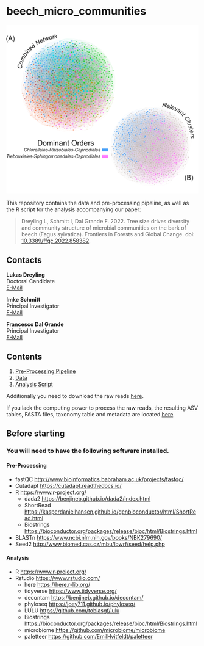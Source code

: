 # beech_micro_communities
![networks](https://github.com/LukDrey/beech_micro_communities/blob/main/combined_network.png)

This repository contains the data and pre-processing pipeline, as well as the R script for the analysis accompanying our paper: 

> Dreyling L, Schmitt I, Dal Grande F. 2022. Tree size drives diversity and community structure of microbial communities on the bark of beech (Fagus sylvatica). Frontiers in Forests and Global Change. doi: [10.3389/ffgc.2022.858382](https://www.frontiersin.org/articles/10.3389/ffgc.2022.858382/abstract).

## Contacts

**Lukas Dreyling**  
Doctoral Candidate  
[E-Mail](mailto:lukas.dreyling@senckenberg.de)  

**Imke Schmitt**  
Principal Investigator  
[E-Mail](mailto:imke.schmitt@senckenberg.de)  

**Francesco Dal Grande**  
Principal Investigator  
[E-Mail](mailto:francesco.dalgrande@unipd.it)  

## Contents

1. [Pre-Processing Pipeline](01_processing_pipeline.txt)
2. [Data](02_Data.zip)
3. [Analysis Script](03_beech_micro_communities.R)

Additionally you need to download the raw reads [here](XXXXXXXXXXXXX).  

If you lack the computing power to process the raw reads, the resulting ASV tables, FASTA files, taxonomy table and metadata are located [here](02_Data.zip).  

## Before starting

### You will need to have the following software installed.

#### Pre-Processing 
* fastQC http://www.bioinformatics.babraham.ac.uk/projects/fastqc/
* Cutadapt https://cutadapt.readthedocs.io/
* R https://www.r-project.org/
    - dada2 https://benjjneb.github.io/dada2/index.html
    - ShortRead https://kasperdanielhansen.github.io/genbioconductor/html/ShortRead.html
    - Biostrings https://bioconductor.org/packages/release/bioc/html/Biostrings.html
* BLASTn https://www.ncbi.nlm.nih.gov/books/NBK279690/
* Seed2 http://www.biomed.cas.cz/mbu/lbwrf/seed/help.php

#### Analysis
* R https://www.r-project.org/
* Rstudio https://www.rstudio.com/
  - here https://here.r-lib.org/
  - tidyverse https://www.tidyverse.org/
  - decontam https://benjjneb.github.io/decontam/
  - phyloseq https://joey711.github.io/phyloseq/
  - LULU https://github.com/tobiasgf/lulu
  - Biostrings https://bioconductor.org/packages/release/bioc/html/Biostrings.html
  - microbiome https://github.com/microbiome/microbiome
  - paletteer https://github.com/EmilHvitfeldt/paletteer

